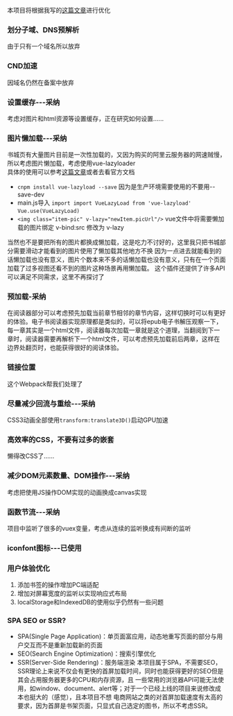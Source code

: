 本项目将根据我写的<a href="https://blog.csdn.net/qq_37205708/article/details/89737524">这篇文章</a>进行优化
### 划分子域、DNS预解析
由于只有一个域名所以放弃
### CND加速
因域名仍然在备案中放弃
### 设置缓存---采纳
考虑对图片和html资源等设置缓存，正在研究如何设置......
### 图片懒加载---采纳
书城页有大量图片目前是一次性加载的，又因为购买的阿里云服务器的网速贼慢，所以考虑图片懒加载，考虑使用vue-lazyloader<br>
具体的使用可以参考<a href="https://segmentfault.com/a/1190000014928116">这篇文章</a>或者去看官方文档<br>
- `cnpm install vue-lazyload --save` 因为是生产环境需要使用的不要用--save-dev<br>
- main.js导入 `import import VueLazyLoad from 'vue-lazyload'` `Vue.use(VueLazyLoad)`
- `<img class="item-pic" v-lazy="newItem.picUrl"/>` vue文件中将需要懒加载的图片绑定 v-bind:src 修改为 v-lazy 

当然也不是要把所有的图片都换成懒加载，这是吃力不讨好的，这里我只把书城部分需要滑动才能看到的图片使用了懒加载其他地方不换
因为一点进去就能看到的话懒加载也没有意义，图片个数本来不多的话懒加载也没有意义，只有在一个页面加载了过多视图还看不到的图片这种场景再用懒加载。
这个插件还提供了许多API可以满足不同需求，这里不再探讨了
### 预加载-采纳
在阅读器部分可以考虑预先加载当前章节相邻的章节内容，这样切换时可以有更好的体验。电子书阅读器实现原理都是类似的，可以将epub电子书解压观察一下，每一章其实是一个html文件，阅读器每次加载一章就是这个道理，当翻阅到下一章时，阅读器需要再解析下一个html文件，可以考虑预先加载前后两章，这样在边界处翻页时，也能获得很好的阅读体验。
### 链接位置
这个Webpack帮我们处理了
### 尽量减少回流与重绘---采纳
CSS3动画全部使用`transform:translate3D()`启动GPU加速
### 高效率的CSS，不要有过多的嵌套
懒得改CSS了......
### 减少DOM元素数量、DOM操作---采纳
考虑把使用JS操作DOM实现的动画换成canvas实现
### 函数节流---采纳
项目中监听了很多的vuex变量，考虑从连续的监听换成有间断的监听
### iconfont图标---已使用

### 用户体验优化
1. 添加书签的操作增加PC端适配
2. 增加对屏幕宽度的监听以实现响应式布局
3. localStorage和IndexedDB的使用似乎仍然有一些问题

### SPA SEO or SSR?
- SPA(Single Page Application)：单页面富应用，动态地重写页面的部分与用户交互而不是重新加载新的页面
- SEO(Search Engine Optimization)：搜索引擎优化
- SSR(Server-Side Rendering)：服务端渲染
本项目属于SPA，不需要SEO，SSR理论上来说不仅会有更快的首屏加载时间，同时也能获得更好的SEO但是其会占用服务器更多的CPU和内存资源，且
一些常用的浏览器API可能无法使用，如window、document、alert等；对于一个已经上线的项目来说修改成本也挺大的（感觉），且本项目不想
电商网站之类的对首屏加载速度有太高的要求，因为首屏是书架页面，只显式自己选定的图书，所以不考虑SSR。
